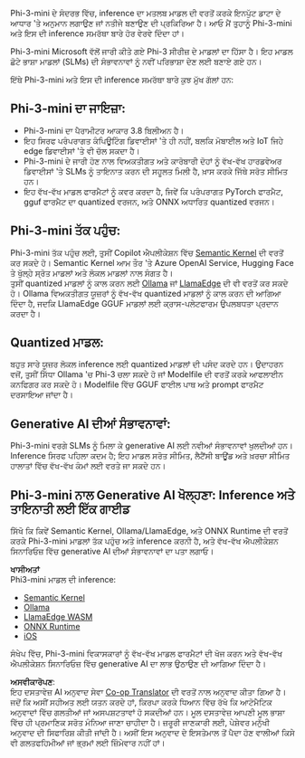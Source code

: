 <!--
CO_OP_TRANSLATOR_METADATA:
{
  "original_hash": "f1ff728038c4f554b660a36b76cbdd6e",
  "translation_date": "2025-05-09T12:22:46+00:00",
  "source_file": "md/01.Introduction/03/overview.md",
  "language_code": "pa"
}
-->
Phi-3-mini ਦੇ ਸੰਦਰਭ ਵਿੱਚ, inference ਦਾ ਮਤਲਬ ਮਾਡਲ ਦੀ ਵਰਤੋਂ ਕਰਕੇ ਇਨਪੁੱਟ ਡਾਟਾ ਦੇ ਆਧਾਰ 'ਤੇ ਅਨੁਮਾਨ ਲਗਾਉਣ ਜਾਂ ਨਤੀਜੇ ਬਣਾਉਣ ਦੀ ਪ੍ਰਕਿਰਿਆ ਹੈ। ਆਓ ਮੈਂ ਤੁਹਾਨੂੰ Phi-3-mini ਅਤੇ ਇਸ ਦੀ inference ਸਮਰੱਥਾ ਬਾਰੇ ਹੋਰ ਵੇਰਵੇ ਦਿੰਦਾ ਹਾਂ।

Phi-3-mini Microsoft ਵੱਲੋਂ ਜਾਰੀ ਕੀਤੇ ਗਏ Phi-3 ਸੀਰੀਜ਼ ਦੇ ਮਾਡਲਾਂ ਦਾ ਹਿੱਸਾ ਹੈ। ਇਹ ਮਾਡਲ ਛੋਟੇ ਭਾਸ਼ਾ ਮਾਡਲਾਂ (SLMs) ਦੀ ਸੰਭਾਵਨਾਵਾਂ ਨੂੰ ਨਵੀਂ ਪਰਿਭਾਸ਼ਾ ਦੇਣ ਲਈ ਬਣਾਏ ਗਏ ਹਨ।

ਇੱਥੇ Phi-3-mini ਅਤੇ ਇਸ ਦੀ inference ਸਮਰੱਥਾ ਬਾਰੇ ਕੁਝ ਮੁੱਖ ਗੱਲਾਂ ਹਨ:

## **Phi-3-mini ਦਾ ਜਾਇਜ਼ਾ:**
- Phi-3-mini ਦਾ ਪੈਰਾਮੀਟਰ ਆਕਾਰ 3.8 ਬਿਲੀਅਨ ਹੈ।
- ਇਹ ਸਿਰਫ ਪਰੰਪਰਾਗਤ ਕੰਪਿਊਟਿੰਗ ਡਿਵਾਈਸਾਂ 'ਤੇ ਹੀ ਨਹੀਂ, ਬਲਕਿ ਮੋਬਾਈਲ ਅਤੇ IoT ਜਿਹੇ edge ਡਿਵਾਈਸਾਂ 'ਤੇ ਵੀ ਚੱਲ ਸਕਦਾ ਹੈ।
- Phi-3-mini ਦੇ ਜਾਰੀ ਹੋਣ ਨਾਲ ਵਿਅਕਤੀਗਤ ਅਤੇ ਕਾਰੋਬਾਰੀ ਦੋਹਾਂ ਨੂੰ ਵੱਖ-ਵੱਖ ਹਾਰਡਵੇਅਰ ਡਿਵਾਈਸਾਂ 'ਤੇ SLMs ਨੂੰ ਤਾਇਨਾਤ ਕਰਨ ਦੀ ਸਹੂਲਤ ਮਿਲੀ ਹੈ, ਖ਼ਾਸ ਕਰਕੇ ਜਿੱਥੇ ਸਰੋਤ ਸੀਮਿਤ ਹਨ।
- ਇਹ ਵੱਖ-ਵੱਖ ਮਾਡਲ ਫਾਰਮੈਟਾਂ ਨੂੰ ਕਵਰ ਕਰਦਾ ਹੈ, ਜਿਵੇਂ ਕਿ ਪਰੰਪਰਾਗਤ PyTorch ਫਾਰਮੈਟ, gguf ਫਾਰਮੈਟ ਦਾ quantized ਵਰਜਨ, ਅਤੇ ONNX ਅਧਾਰਿਤ quantized ਵਰਜਨ।

## **Phi-3-mini ਤੱਕ ਪਹੁੰਚ:**
Phi-3-mini ਤੱਕ ਪਹੁੰਚ ਲਈ, ਤੁਸੀਂ Copilot ਐਪਲੀਕੇਸ਼ਨ ਵਿੱਚ [Semantic Kernel](https://github.com/microsoft/SemanticKernelCookBook?WT.mc_id=aiml-138114-kinfeylo) ਦੀ ਵਰਤੋਂ ਕਰ ਸਕਦੇ ਹੋ। Semantic Kernel ਆਮ ਤੌਰ 'ਤੇ Azure OpenAI Service, Hugging Face ਤੇ ਖੁੱਲ੍ਹੇ ਸ੍ਰੋਤ ਮਾਡਲਾਂ ਅਤੇ ਲੋਕਲ ਮਾਡਲਾਂ ਨਾਲ ਸੰਗਤ ਹੈ।  
ਤੁਸੀਂ quantized ਮਾਡਲਾਂ ਨੂੰ ਕਾਲ ਕਰਨ ਲਈ [Ollama](https://ollama.com) ਜਾਂ [LlamaEdge](https://llamaedge.com) ਦੀ ਵੀ ਵਰਤੋਂ ਕਰ ਸਕਦੇ ਹੋ। Ollama ਵਿਅਕਤੀਗਤ ਯੂਜ਼ਰਾਂ ਨੂੰ ਵੱਖ-ਵੱਖ quantized ਮਾਡਲਾਂ ਨੂੰ ਕਾਲ ਕਰਨ ਦੀ ਆਗਿਆ ਦਿੰਦਾ ਹੈ, ਜਦਕਿ LlamaEdge GGUF ਮਾਡਲਾਂ ਲਈ ਕ੍ਰਾਸ-ਪਲੇਟਫਾਰਮ ਉਪਲਬਧਤਾ ਪ੍ਰਦਾਨ ਕਰਦਾ ਹੈ।

## **Quantized ਮਾਡਲ:**
ਬਹੁਤ ਸਾਰੇ ਯੂਜ਼ਰ ਲੋਕਲ inference ਲਈ quantized ਮਾਡਲਾਂ ਦੀ ਪਸੰਦ ਕਰਦੇ ਹਨ। ਉਦਾਹਰਨ ਵਜੋਂ, ਤੁਸੀਂ ਸਿੱਧਾ Ollama 'ਚ Phi-3 ਚਲਾ ਸਕਦੇ ਹੋ ਜਾਂ Modelfile ਦੀ ਵਰਤੋਂ ਕਰਕੇ ਆਫਲਾਈਨ ਕਨਫਿਗਰ ਕਰ ਸਕਦੇ ਹੋ। Modelfile ਵਿੱਚ GGUF ਫਾਈਲ ਪਾਥ ਅਤੇ prompt ਫਾਰਮੈਟ ਦਰਸਾਇਆ ਜਾਂਦਾ ਹੈ।

## **Generative AI ਦੀਆਂ ਸੰਭਾਵਨਾਵਾਂ:**
Phi-3-mini ਵਰਗੇ SLMs ਨੂੰ ਮਿਲਾ ਕੇ generative AI ਲਈ ਨਵੀਆਂ ਸੰਭਾਵਨਾਵਾਂ ਖੁਲਦੀਆਂ ਹਨ। Inference ਸਿਰਫ ਪਹਿਲਾ ਕਦਮ ਹੈ; ਇਹ ਮਾਡਲ ਸਰੋਤ ਸੀਮਿਤ, ਲੈਟੈਂਸੀ ਬਾਊਂਡ ਅਤੇ ਖ਼ਰਚਾ ਸੀਮਿਤ ਹਾਲਾਤਾਂ ਵਿੱਚ ਵੱਖ-ਵੱਖ ਕੰਮਾਂ ਲਈ ਵਰਤੇ ਜਾ ਸਕਦੇ ਹਨ।

## **Phi-3-mini ਨਾਲ Generative AI ਖੋਲ੍ਹਣਾ: Inference ਅਤੇ ਤਾਇਨਾਤੀ ਲਈ ਇੱਕ ਗਾਈਡ**  
ਸਿੱਖੋ ਕਿ ਕਿਵੇਂ Semantic Kernel, Ollama/LlamaEdge, ਅਤੇ ONNX Runtime ਦੀ ਵਰਤੋਂ ਕਰਕੇ Phi-3-mini ਮਾਡਲਾਂ ਤੱਕ ਪਹੁੰਚ ਅਤੇ inference ਕਰਨੀ ਹੈ, ਅਤੇ ਵੱਖ-ਵੱਖ ਐਪਲੀਕੇਸ਼ਨ ਸਿਨਾਰਿਓਜ਼ ਵਿੱਚ generative AI ਦੀਆਂ ਸੰਭਾਵਨਾਵਾਂ ਦਾ ਪਤਾ ਲਗਾਓ।

**ਖਾਸੀਅਤਾਂ**  
Phi3-mini ਮਾਡਲ ਦੀ inference:

- [Semantic Kernel](https://github.com/Azure-Samples/Phi-3MiniSamples/tree/main/semantickernel?WT.mc_id=aiml-138114-kinfeylo)  
- [Ollama](https://github.com/Azure-Samples/Phi-3MiniSamples/tree/main/ollama?WT.mc_id=aiml-138114-kinfeylo)  
- [LlamaEdge WASM](https://github.com/Azure-Samples/Phi-3MiniSamples/tree/main/wasm?WT.mc_id=aiml-138114-kinfeylo)  
- [ONNX Runtime](https://github.com/Azure-Samples/Phi-3MiniSamples/tree/main/onnx?WT.mc_id=aiml-138114-kinfeylo)  
- [iOS](https://github.com/Azure-Samples/Phi-3MiniSamples/tree/main/ios?WT.mc_id=aiml-138114-kinfeylo)

ਸੰਖੇਪ ਵਿੱਚ, Phi-3-mini ਵਿਕਾਸਕਾਰਾਂ ਨੂੰ ਵੱਖ-ਵੱਖ ਮਾਡਲ ਫਾਰਮੈਟਾਂ ਦੀ ਖੋਜ ਕਰਨ ਅਤੇ ਵੱਖ-ਵੱਖ ਐਪਲੀਕੇਸ਼ਨ ਸਿਨਾਰਿਓਜ਼ ਵਿੱਚ generative AI ਦਾ ਲਾਭ ਉਠਾਉਣ ਦੀ ਆਗਿਆ ਦਿੰਦਾ ਹੈ।

**ਅਸਵੀਕਾਰੋਪਣ**:  
ਇਹ ਦਸਤਾਵੇਜ਼ AI ਅਨੁਵਾਦ ਸੇਵਾ [Co-op Translator](https://github.com/Azure/co-op-translator) ਦੀ ਵਰਤੋਂ ਨਾਲ ਅਨੁਵਾਦ ਕੀਤਾ ਗਿਆ ਹੈ। ਜਦੋਂ ਕਿ ਅਸੀਂ ਸਹੀਅਤ ਲਈ ਯਤਨ ਕਰਦੇ ਹਾਂ, ਕਿਰਪਾ ਕਰਕੇ ਧਿਆਨ ਵਿੱਚ ਰੱਖੋ ਕਿ ਆਟੋਮੈਟਿਕ ਅਨੁਵਾਦਾਂ ਵਿੱਚ ਗਲਤੀਆਂ ਜਾਂ ਅਸਪਸ਼ਟਤਾਵਾਂ ਹੋ ਸਕਦੀਆਂ ਹਨ। ਮੂਲ ਦਸਤਾਵੇਜ਼ ਆਪਣੀ ਮੂਲ ਭਾਸ਼ਾ ਵਿੱਚ ਹੀ ਪ੍ਰਮਾਣਿਕ ਸਰੋਤ ਮੰਨਿਆ ਜਾਣਾ ਚਾਹੀਦਾ ਹੈ। ਜ਼ਰੂਰੀ ਜਾਣਕਾਰੀ ਲਈ, ਪੇਸ਼ੇਵਰ ਮਨੁੱਖੀ ਅਨੁਵਾਦ ਦੀ ਸਿਫਾਰਿਸ਼ ਕੀਤੀ ਜਾਂਦੀ ਹੈ। ਅਸੀਂ ਇਸ ਅਨੁਵਾਦ ਦੇ ਇਸਤੇਮਾਲ ਤੋਂ ਪੈਦਾ ਹੋਣ ਵਾਲੀਆਂ ਕਿਸੇ ਵੀ ਗਲਤਫਹਿਮੀਆਂ ਜਾਂ ਭ੍ਰਮਾਂ ਲਈ ਜ਼ਿੰਮੇਵਾਰ ਨਹੀਂ ਹਾਂ।